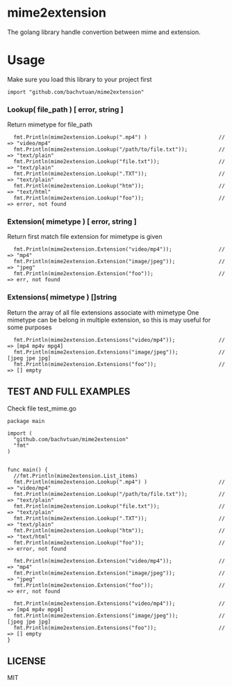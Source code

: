 # mime2extension

The golang library handle convertion between mime and extension.


# Usage

Make sure you load this library to your project first

```
import "github.com/bachvtuan/mime2extension"

```


### Lookup( file_path ) [ error, string ]


Return mimetype for file_path

```
  fmt.Println(mime2extension.Lookup(".mp4") )                       // => "video/mp4" 
  fmt.Println(mime2extension.Lookup("/path/to/file.txt"));          // => "text/plain" 
  fmt.Println(mime2extension.Lookup("file.txt"));                   // => "text/plain" 
  fmt.Println(mime2extension.Lookup(".TXT"));                       // => "text/plain" 
  fmt.Println(mime2extension.Lookup("htm"));                        // => "text/html" 
  fmt.Println(mime2extension.Lookup("foo"));                        // => error, not found
```

### Extension( mimetype ) [ error, string ] 

Return first match file extension for mimetype is given

```
  fmt.Println(mime2extension.Extension("video/mp4"));               // => "mp4" 
  fmt.Println(mime2extension.Extension("image/jpeg"));              // => "jpeg" 
  fmt.Println(mime2extension.Extension("foo"));                     // => err, not found
```

### Extensions( mimetype ) []string

Return the array of all file extensions associate with mimetype
One mimetype can be belong in multiple extension, so this is may useful for some purposes

```
  fmt.Println(mime2extension.Extensions("video/mp4"));              // => [mp4 mp4v mpg4]
  fmt.Println(mime2extension.Extensions("image/jpeg"));             // [jpeg jpe jpg]
  fmt.Println(mime2extension.Extensions("foo"));                    // => [] empty
```

## TEST AND FULL EXAMPLES

Check file test_mime.go 

```
package main 

import (
  "github.com/bachvtuan/mime2extension"
  "fmt"
)


func main() {
  //fmt.Println(mime2extension.List_items)
  fmt.Println(mime2extension.Lookup(".mp4") )                       // => "video/mp4" 
  fmt.Println(mime2extension.Lookup("/path/to/file.txt"));          // => "text/plain" 
  fmt.Println(mime2extension.Lookup("file.txt"));                   // => "text/plain" 
  fmt.Println(mime2extension.Lookup(".TXT"));                       // => "text/plain" 
  fmt.Println(mime2extension.Lookup("htm"));                        // => "text/html" 
  fmt.Println(mime2extension.Lookup("foo"));                        // => error, not found

  fmt.Println(mime2extension.Extension("video/mp4"));               // => "mp4" 
  fmt.Println(mime2extension.Extension("image/jpeg"));              // => "jpeg" 
  fmt.Println(mime2extension.Extension("foo"));                     // => err, not found

  fmt.Println(mime2extension.Extensions("video/mp4"));              // => [mp4 mp4v mpg4]
  fmt.Println(mime2extension.Extensions("image/jpeg"));             // [jpeg jpe jpg]
  fmt.Println(mime2extension.Extensions("foo"));                    // => [] empty
}
```

## LICENSE

MIT